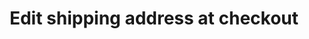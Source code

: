 ---
title: "Edit shipping address at checkout"
name: "channelmeta_trade"
key: "edit_shipping_address"
description: "If true, then the customer can set their shipping address only for a specific order on checkout page."
user_friendly_description: "Allow the customer to edit their shipping address particulars at checkout. This is particularly useful when a customers has moved locations but their physical address has not been updated in your ERP / Accounting System."
default: "false"
values: []
tags: [channelmeta,trade]
type: "meta"
process: "orders"
headless: true
---